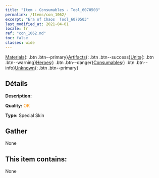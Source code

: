 ```yaml
---
title: "Item - Consumables - Tool_6070503"
permalink: /Items/con_1062/
excerpt: "Era of Chaos  Tool_6070503"
last_modified_at: 2021-04-01
locale: fr
ref: "con_1062.md"
toc: false
classes: wide
---
```

 [Materials](/fr/Items/){: .btn .btn--primary}[Artifacts](/fr/Items/Artifacts/){: .btn .btn--success}[Units](/fr/Items/Units/){: .btn .btn--warning}[Heroes](/fr/Items/Heroes/){: .btn .btn--danger}[Consumables](/fr/Items/Consumables/){: .btn .btn--info}[Unknown](/fr/Items/Unknown/){: .btn .btn--primary}

## Détails
 **Description:** 

 **Quality:** <span style="color: #FF8C00">OK</span>

 **Type:** Special Skin

## Gather

  None

## This item contains:

  None

